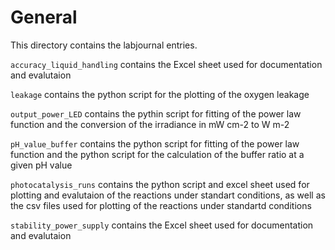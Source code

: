 # General

This directory contains the labjournal entries.

`accuracy_liquid_handling` contains the Excel sheet used for documentation and evalutaion

`leakage` contains the python script for the plotting of the oxygen leakage

`output_power_LED` contains the pythin script for fitting of the power law function and the conversion of the irradiance in mW cm-2 to W m-2

`pH_value_buffer` contains the python script for fitting of the power law function and the python script for the calculation of the buffer ratio at a given pH value

`photocatalysis_runs` contains the python script and excel sheet used for plotting and evalutaion of the reactions under standart conditions, as well as the csv files used for plotting of the reactions under standartd conditions

`stability_power_supply` contains the Excel sheet used for documentation and evalutaion
